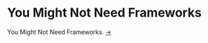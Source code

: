 # You Might Not Need Frameworks
You Might Not Need Frameworks.
<a href="https://hdengine.github.io/YouMightNotNeedFrameworks">-></a>
